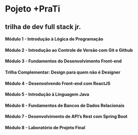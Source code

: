 # Pojeto +PraTi 

##  trilha de dev full stack jr.

#### Módulo 1 - Introdução à Lógica de Programação
#### Módulo 2 - Introdução ao Controle de Versão com Git e Github
#### Módulo 3 - Fundamentos do Desenvolvimento Front-end
#### Trilha Complementar: Design para quem não é Designer
#### Módulo 4 - Desenvolvendo Front-end com ReactJS
#### Módulo 5 - Introdução à Linguagem Java
#### Módulo 6 - Fundamentos de Bancos de Dados Relacionais
#### Módulo 7 - Desenvolvimento de API’s Rest com Spring Boot
#### Módulo 8 - Laboratório de Projeto Final
